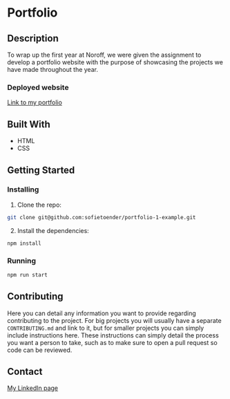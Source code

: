 # Portfolio

## Description

To wrap up the first year at Noroff, we were given the assignment to develop a portfolio website with the purpose of showcasing the projects we have made throughout the year.

### Deployed website
 [Link to my portfolio](https://nimble-bubblegum-228f4a.netlify.app)


## Built With


- HTML
- CSS

## Getting Started

### Installing

1. Clone the repo:

```bash
git clone git@github.com:sofietoender/portfolio-1-example.git
```

2. Install the dependencies:

```
npm install
```

### Running

```bash
npm run start
```

## Contributing

Here you can detail any information you want to provide regarding contributing to the project. For big projects you will usually have a separate `CONTRIBUTING.md` and link to it, but for smaller projects you can simply include instructions here. These instructions can simply detail the process you want a person to take, such as to make sure to open a pull request so code can be reviewed.

## Contact
[My LinkedIn page](https://www.linkedin.com/in/sofie-t%C3%B8nder-5ab44a23b)


